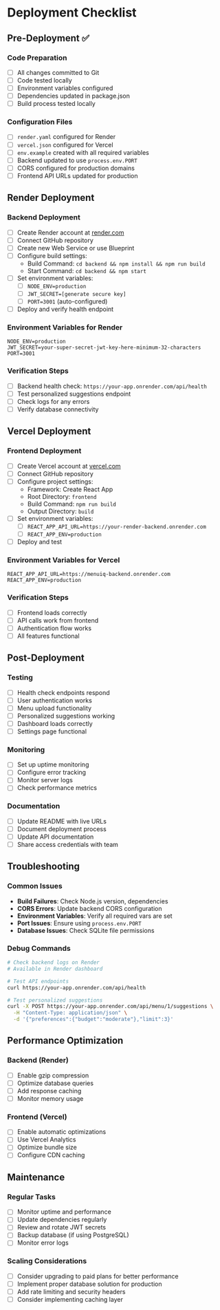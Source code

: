 # Deployment Checklist

## Pre-Deployment ✅

### Code Preparation
- [ ] All changes committed to Git
- [ ] Code tested locally
- [ ] Environment variables configured
- [ ] Dependencies updated in package.json
- [ ] Build process tested locally

### Configuration Files
- [ ] `render.yaml` configured for Render
- [ ] `vercel.json` configured for Vercel  
- [ ] `env.example` created with all required variables
- [ ] Backend updated to use `process.env.PORT`
- [ ] CORS configured for production domains
- [ ] Frontend API URLs updated for production

## Render Deployment

### Backend Deployment
- [ ] Create Render account at [render.com](https://render.com)
- [ ] Connect GitHub repository
- [ ] Create new Web Service or use Blueprint
- [ ] Configure build settings:
  - Build Command: `cd backend && npm install && npm run build`
  - Start Command: `cd backend && npm start`
- [ ] Set environment variables:
  - [ ] `NODE_ENV=production`
  - [ ] `JWT_SECRET=[generate secure key]`
  - [ ] `PORT=3001` (auto-configured)
- [ ] Deploy and verify health endpoint

### Environment Variables for Render
```
NODE_ENV=production
JWT_SECRET=your-super-secret-jwt-key-here-minimum-32-characters
PORT=3001
```

### Verification Steps
- [ ] Backend health check: `https://your-app.onrender.com/api/health`
- [ ] Test personalized suggestions endpoint
- [ ] Check logs for any errors
- [ ] Verify database connectivity

## Vercel Deployment

### Frontend Deployment
- [ ] Create Vercel account at [vercel.com](https://vercel.com)
- [ ] Connect GitHub repository
- [ ] Configure project settings:
  - Framework: Create React App
  - Root Directory: `frontend`
  - Build Command: `npm run build`
  - Output Directory: `build`
- [ ] Set environment variables:
  - [ ] `REACT_APP_API_URL=https://your-render-backend.onrender.com`
  - [ ] `REACT_APP_ENV=production`
- [ ] Deploy and test

### Environment Variables for Vercel
```
REACT_APP_API_URL=https://menuiq-backend.onrender.com
REACT_APP_ENV=production
```

### Verification Steps
- [ ] Frontend loads correctly
- [ ] API calls work from frontend
- [ ] Authentication flow works
- [ ] All features functional

## Post-Deployment

### Testing
- [ ] Health check endpoints respond
- [ ] User authentication works
- [ ] Menu upload functionality
- [ ] Personalized suggestions working
- [ ] Dashboard loads correctly
- [ ] Settings page functional

### Monitoring
- [ ] Set up uptime monitoring
- [ ] Configure error tracking
- [ ] Monitor server logs
- [ ] Check performance metrics

### Documentation
- [ ] Update README with live URLs
- [ ] Document deployment process
- [ ] Update API documentation
- [ ] Share access credentials with team

## Troubleshooting

### Common Issues
- **Build Failures**: Check Node.js version, dependencies
- **CORS Errors**: Update backend CORS configuration
- **Environment Variables**: Verify all required vars are set
- **Port Issues**: Ensure using `process.env.PORT`
- **Database Issues**: Check SQLite file permissions

### Debug Commands
```bash
# Check backend logs on Render
# Available in Render dashboard

# Test API endpoints
curl https://your-app.onrender.com/api/health

# Test personalized suggestions
curl -X POST https://your-app.onrender.com/api/menu/1/suggestions \
  -H "Content-Type: application/json" \
  -d '{"preferences":{"budget":"moderate"},"limit":3}'
```

## Performance Optimization

### Backend (Render)
- [ ] Enable gzip compression
- [ ] Optimize database queries
- [ ] Add response caching
- [ ] Monitor memory usage

### Frontend (Vercel)
- [ ] Enable automatic optimizations
- [ ] Use Vercel Analytics
- [ ] Optimize bundle size
- [ ] Configure CDN caching

## Maintenance

### Regular Tasks
- [ ] Monitor uptime and performance
- [ ] Update dependencies regularly
- [ ] Review and rotate JWT secrets
- [ ] Backup database (if using PostgreSQL)
- [ ] Monitor error logs

### Scaling Considerations
- [ ] Consider upgrading to paid plans for better performance
- [ ] Implement proper database solution for production
- [ ] Add rate limiting and security headers
- [ ] Consider implementing caching layer
